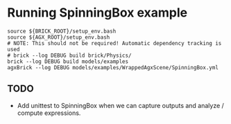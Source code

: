 # Running SpinningBox example

```
source ${BRICK_ROOT}/setup_env.bash
source ${AGX_ROOT}/setup_env.bash
# NOTE: This should not be required! Automatic dependency tracking is used
# brick --log DEBUG build brick/Physics/
brick --log DEBUG build models/examples
agxBrick --log DEBUG models/examples/WrappedAgxScene/SpinningBox.yml
```

## TODO

- Add unittest to SpinningBox when we can capture outputs and analyze / compute expressions.
